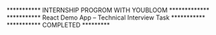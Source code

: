 
*********** INTERNSHIP PROGROM WITH YOUBLOOM *************
*********** React Demo App – Technical Interview Task ***********
*********** COMPLETED *********